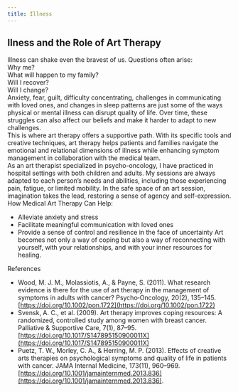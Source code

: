 ```yaml
---
title: Illness
---
```


## llness and the Role of Art Therapy

Illness can shake even the bravest of us. Questions often arise:<br>
Why me?<br>
What will happen to my family?<br>
Will I recover?<br>
Will I change?<br>
Anxiety, fear, guilt, difficulty concentrating, challenges in communicating with loved ones, and changes in sleep patterns are just some of the ways physical or mental illness can disrupt quality of life. Over time, these struggles can also affect our beliefs and make it harder to adapt to new challenges.<br>
This is where art therapy offers a supportive path. With its specific tools and creative techniques, art therapy helps patients and families navigate the emotional and relational dimensions of illness while enhancing symptom management in collaboration with the medical team.<br>
As an art therapist specialized in psycho-oncology, I have practiced in hospital settings with both children and adults. My sessions are always adapted to each person’s needs and abilities, including those experiencing pain, fatigue, or limited mobility. In the safe space of an art session, imagination takes the lead, restoring a sense of agency and self-expression.<br>
How Medical Art Therapy Can Help:<br>

- Alleviate anxiety and stress
- Facilitate meaningful communication with loved ones
- Provide a sense of control and resilience in the face of uncertainty
  Art becomes not only a way of coping but also a way of reconnecting with yourself, with your relationships, and with your inner resources for healing.<br>

References

- Wood, M. J. M., Molassiotis, A., & Payne, S. (2011). What research evidence is there for the use of art therapy in the management of symptoms in adults with cancer? Psycho‐Oncology, 20(2), 135–145. [https://doi.org/10.1002/pon.1722](https://doi.org/10.1002/pon.1722)
- Svensk, A. C., et al. (2009). Art therapy improves coping resources: A randomized, controlled study among women with breast cancer. Palliative & Supportive Care, 7(1), 87–95. [https://doi.org/10.1017/S147895150900011X](https://doi.org/10.1017/S147895150900011X)
- Puetz, T. W., Morley, C. A., & Herring, M. P. (2013). Effects of creative arts therapies on psychological symptoms and quality of life in patients with cancer. JAMA Internal Medicine, 173(11), 960–969. [https://doi.org/10.1001/jamainternmed.2013.836](https://doi.org/10.1001/jamainternmed.2013.836).
